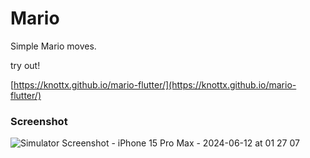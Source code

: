 # Mario

Simple Mario moves.

try out!

[https://knottx.github.io/mario-flutter/](https://knottx.github.io/mario-flutter/)


### Screenshot
![Simulator Screenshot - iPhone 15 Pro Max - 2024-06-12 at 01 27 07](https://github.com/knottx/mario-flutter/assets/7570105/f2e01116-0e37-44b8-b84b-a0b72ddb84a1)
